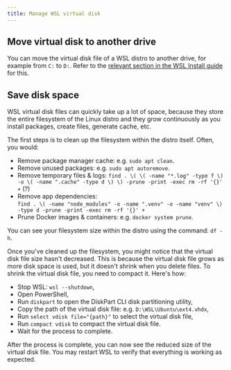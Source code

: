 ```yaml
---
title: Manage WSL virtual disk
---
```


## Move virtual disk to another drive

You can move the virtual disk file of a WSL distro to another drive, for example from `C:` to `D:`.
Refer to the [relevant section in the WSL Install guide](install/#move-distro-to-another-drive) for this.


## Save disk space

WSL virtual disk files can quickly take up a lot of space, because they store the entire filesystem of the Linux distro and they grow continuously as you install packages, create files, generate cache, etc.

The first steps is to clean up the filesystem within the distro itself. Often, you would:
- Remove package manager cache: e.g. `sudo apt clean`.
- Remove unused packages: e.g. `sudo apt autoremove`.
- Remove temporary files & logs:
  `find . \( \( -name "*.log" -type f \) -o \( -name ".cache" -type d \) \) -prune -print -exec rm -rf '{}' +` (?)
- Remove app dependencies:  
  `find . \( -name "node_modules" -o -name ".venv" -o -name "venv" \) -type d -prune -print -exec rm -rf '{}' +`
- Prune Docker images & containers: e.g. `docker system prune`.

You can see your filesystem size within the distro using the command: `df -h`.

Once you've cleaned up the filesystem, you might notice that the virtual disk file size hasn't decreased. This is because the virtual disk file grows as more disk space is used, but it doesn't shrink when you delete files. To shrink the virtual disk file, you need to compact it. Here's how:
- Stop WSL: `wsl --shutdown`,
- Open PowerShell,
- Run `diskpart` to open the DiskPart CLI disk partitioning utility,
- Copy the path of the virtual disk file: e.g. `D:\WSL\Ubuntu\ext4.vhdx`,
- Run `select vdisk file="{path}"` to select the virtual disk file,
- Run `compact vdisk` to compact the virtual disk file.
- Wait for the process to complete.

After the process is complete, you can now see the reduced size of the virtual disk file. You may restart WSL to verify that everything is working as expected.
